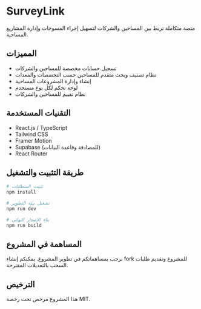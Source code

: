 # SurveyLink

منصة متكاملة تربط بين المساحين والشركات لتسهيل إجراء المسوحات وإدارة المشاريع المساحية.

## المميزات

- تسجيل حسابات مخصصة للمساحين والشركات
- نظام تصنيف وبحث متقدم للمساحين حسب التخصصات والمعدات
- إنشاء وإدارة المشروعات المساحية
- لوحة تحكم لكل نوع مستخدم
- نظام تقييم للمساحين والشركات

## التقنيات المستخدمة

- React.js / TypeScript
- Tailwind CSS
- Framer Motion
- Supabase (للمصادقة وقاعدة البيانات)
- React Router

## طريقة التثبيت والتشغيل

```bash
# تثبيت المتطلبات
npm install

# تشغيل بيئة التطوير
npm run dev

# بناء الإصدار النهائي
npm run build
```

## المساهمة في المشروع

نرحب بمساهماتكم في تطوير المشروع. يمكنكم إنشاء fork للمشروع وتقديم طلبات السحب بالتعديلات المقترحة.

## الترخيص

هذا المشروع مرخص تحت رخصة MIT. 